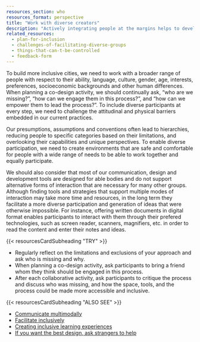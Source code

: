 ```yaml
---
resources_section: who
resources_format: perspective
title: "Work with diverse creators"
description: "Actively integrating people at the margins helps to develop ideas that can benefit everyone."
related_resources:
  - plan-for-inclusion
  - challenges-of-facilitating-diverse-groups
  - things-that-can-t-be-controlled
  - feedback-form
---
```


To build more inclusive cities, we need to work with a broader range of people with respect to their ability, language, culture, gender, age, interests, preferences, socioeconomic backgrounds and other human differences. When planning a co-design activity, we should continually ask, “who are we missing?”, “how can we engage them in this process?”, and “how can we empower them to lead the process?”. To include diverse participants at every step, we need to challenge the attitudinal and physical barriers embedded in our current practices. 


Our presumptions, assumptions and conventions often lead to hierarchies, reducing people to specific categories based on their limitations, and overlooking their capabilities and unique perspectives. To enable diverse participation, we need to create environments that are safe and comfortable for people with a wide range of needs to be able to work together and equally participate. 


We should also consider that most of our communication, design and development tools are designed for able bodies and do not support alternative forms of interaction that are necessary for many other groups. Although finding tools and strategies that support multiple modes of interaction may take more time and resources, in the long term they facilitate a more diverse participation and generation of ideas that were otherwise impossible. For instance, offering written documents in digital format enables participants to interact with them through their prefered technologies, such as screen reader, scanners, magnifiers, etc. in order to read the content and enter their notes and ideas. 

{{< resourcesCardSubheading "TRY" >}}


- Regularly reflect on the limitations and exclusions of your approach and ask who is missing and why.
- When planning a co-design activity, ask participants to bring a friend whom they think should be engaged in this process.
- After each collaborative activity, ask participants to critique the process and discuss who was missing, and how the space, tools, and the process could be made more accessible and inclusive.

{{< resourcesCardSubheading "ALSO SEE" >}}


- [Communicate multimodally](https://guide.inclusivedesign.ca/practices/CommunicateMultimodally.html) 
- [Facilitate inclusively](https://guide.inclusivedesign.ca/practices/FacilitateInclusively.html)
- [Creating inclusive learning experiences](https://handbook.floeproject.org/CreatingInclusiveLearningExperiences.html)
- [If you want the best design, ask strangers to help](https://handbook.floeproject.org/AskStrangersToHelp.html)
